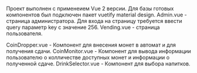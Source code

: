 Проект выполнен с применеием Vue 2 версии. Для базы готовых компонентов был подключен пакет vuetify material design.
Admin.vue - страница администратора. Для входа на страницу требуется ввести query параметр key с значение 256.
Vending.vue - страница пользователя.

CoinDropper.vue - Компонент для внесения монет в автомат и для получения сдачи.
CoinMonitor.vue - Компонент для вывода информации пользователю о колличестве доступных монет и информации о полученной сдаче.
DrinkSelector.vue - Компонент для выбора напитков.
